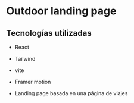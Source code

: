 # Outdoor landing page

## Tecnologías utilizadas

* React
* Tailwind
* vite
* Framer motion

* Landing page basada en una  página de viajes
